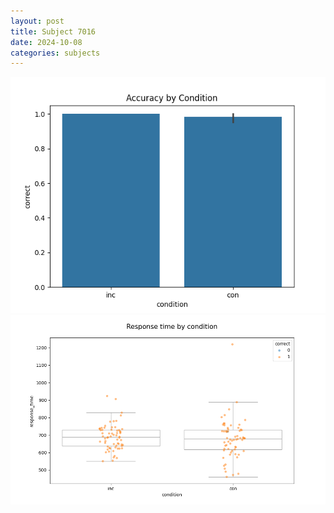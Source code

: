 ```yaml
---
layout: post
title: Subject 7016
date: 2024-10-08
categories: subjects
---
```


![](data/7016/run-7/7016_NF_acc.png)
![](data/7016/run-7/7016_NF_rt.png)
